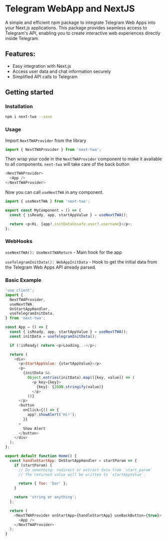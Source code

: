 # Telegram WebApp and NextJS

A simple and efficient npm package to integrate Telegram Web Apps into your Next.js applications. This package provides seamless access to Telegram's API, enabling you to create interactive web experiences directly inside Telegram.

## Features:

- Easy integration with Next.js
- Access user data and chat information securely
- Simplified API calls to Telegram

## Getting started

### Installation

```sh
npm i next-twa --save
```

### Usage

Import `NextTWAProvider` from the library

```js
import { NextTWAProvider } from 'next-twa';
```

Then wrap your code in the `NextTWAProvider` component to make it available to all components. `next-twa` will take care of the back button

```js
<NextTWAProvider>
  <App />
</NextTWAProvider>
```

Now you can call `useNextTWA` in any component.

```js
import { useNextTWA } from 'next-twa';

export const MyComponent = () => {
  const { isReady, app, startAppValue } = useNextTWA();

  return <p>Hi, {app?.initDataUnsafe.user?.username}</p>;
};
```

### WebHooks

`useNextTWA(): UseNextTWAReturn` - Main hook for the app

`useTelegramInitData(): WebAppInitData` - Hook to get the initial data from the Telegram Web Apps API already parsed.

### Basic Example

```js
'use client';
import {
  NextTWAProvider,
  useNextTWA,
  OnStartAppHandler,
  useTelegramInitData,
} from 'next-twa';

const App = () => {
  const { isReady, app, startAppValue } = useNextTWA();
  const initData = useTelegramInitData();

  if (!isReady) return <p>Loading...</p>;

  return (
    <div>
      <p>StartAppValue: {startAppValue}</p>
      <p>
        {initData &&
          Object.entries(initData).map(([key, value]) => (
            <p key={key}>
              {key}: {JSON.stringify(value)}
            </p>
          ))}
      </p>
      <button
        onClick={() => {
          app?.showAlert('Hi!');
        }}
      >
        Show Alert
      </button>
    </div>
  );
};

export default function Home() {
  const handleStartApp: OnStartAppHandler = startParam => {
    if (startParam) {
      // Do something: redirect or extract data from `start_param`
      // The returned value will be written to `startAppValue`.

      return { foo: 'bar' };
    }

    return 'string or anything';
  };

  return (
    <NextTWAProvider onStartApp={handleStartApp} useBackButton={true}>
      <App />
    </NextTWAProvider>
  );
}
```
